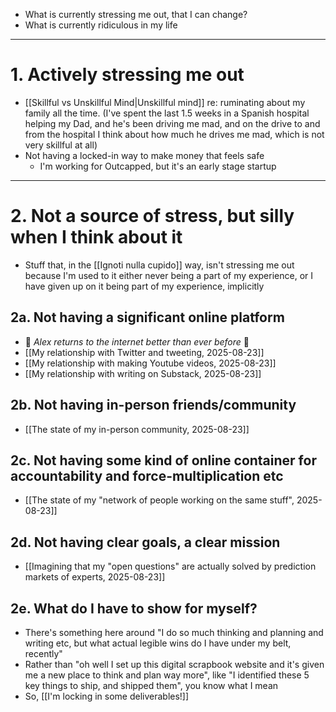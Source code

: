 - What is currently stressing me out, that I can change?
- What is currently ridiculous in my life

---
# 1. Actively stressing me out
- [[Skillful vs Unskillful Mind|Unskillful mind]] re: ruminating about my family all the time. (I've spent the last 1.5 weeks in a Spanish hospital helping my Dad, and he's been driving me mad, and on the drive to and from the hospital I think about how much he drives me mad, which is not very skillful at all)
- Not having a locked-in way to make money that feels safe
	- I'm working for Outcapped, but it's an early stage startup

---
# 2. Not a source of stress, but silly when I think about it
- Stuff that, in the [[Ignoti nulla cupido]] way, isn't stressing me out because I'm used to it either never being a part of my experience, or I have given up on it being part of my experience, implicitly
## 2a. Not having a significant online platform
- 🌈 *Alex returns to the internet better than ever before* 🌈
- [[My relationship with Twitter and tweeting, 2025-08-23]]
- [[My relationship with making Youtube videos, 2025-08-23]]
- [[My relationship with writing on Substack, 2025-08-23]]
## 2b. Not having in-person friends/community
- [[The state of my in-person community, 2025-08-23]]
## 2c. Not having some kind of online container for accountability and force-multiplication etc
- [[The state of my "network of people working on the same stuff", 2025-08-23]]
## 2d. Not having clear goals, a clear mission
- [[Imagining that my "open questions" are actually solved by prediction markets of experts, 2025-08-23]]
## 2e. What do I have to show for myself?
- There's something here around "I do so much thinking and planning and writing etc, but what actual legible wins do I have under my belt, recently"
- Rather than "oh well I set up this digital scrapbook website and it's given me a new place to think and plan way more", like "I identified these 5 key things to ship, and shipped them", you know what I mean 
- So, [[I'm locking in some deliverables!]]
